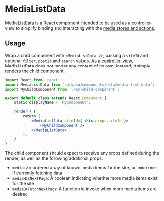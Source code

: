 # MediaListData

MediaListData is a React component intended to be used as a controller-view to simplify binding and interacting with the [media stores and actions](../../../lib/media/).

## Usage

Wrap a child component with `<MediaListData />`, passing a `siteId` and optional `filter`, `postId` and `search` values. [As a controller-view](https://facebook.github.io/flux/docs/overview.html#views-and-controller-views), MediaListData does not render any content of its own; instead, it simply renders the child component.

```jsx
import React from 'react';
import MediaListData from 'calypso/components/data/media-list-data';
import MyChildComponent from './my-child-component';

export default class extends React.Component {
	static displayName = 'MyComponent';

	render() {
		return (
			<MediaListData siteId={ this.props.siteId }>
				<MyChildComponent />
			</MediaListData>
		);
	}
}
```

The child component should expect to receive any props defined during the render, as well as the following additional props:

- `media`: An ordered array of known media items for the site, or `undefined` if currently fetching data
- `mediaHasNextPage`: A boolean indicating whether more media items exist for the site
- `mediaOnFetchNextPage`: A function to invoke when more media items are desired

